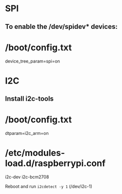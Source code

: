 # SPI
## To enable the /dev/spidev* devices:
# /boot/config.txt
device_tree_param=spi=on


# I2C
## Install i2c-tools
# /boot/config.txt
dtparam=i2c_arm=on

# /etc/modules-load.d/raspberrypi.conf
i2c-dev
i2c-bcm2708

Reboot and run `i2cdetect -y 1` (/dev/i2c-1)
